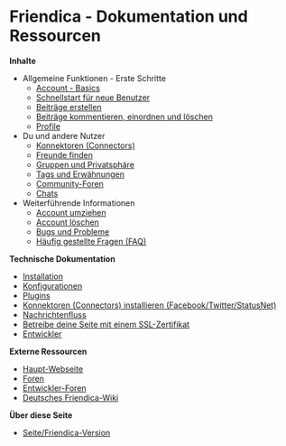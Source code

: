 Friendica - Dokumentation und Ressourcen
=====================================

**Inhalte**

* Allgemeine Funktionen - Erste Schritte
	* [Account - Basics](help/Account-Basics)
	* [Schnellstart für neue Benutzer](help/Quick-Start-guide)
	* [Beiträge erstellen](help/Text_editor)
	* [Beiträge kommentieren, einordnen und löschen](help/Text_comment)
	* [Profile](help/Profiles)
* Du und andere Nutzer
	* [Konnektoren (Connectors)](help/Connectors)
	* [Freunde finden](help/Making-Friends)
	* [Gruppen und Privatsphäre](help/Groups-and-Privacy)
	* [Tags und Erwähnungen](help/Tags-and-Mentions)
	* [Community-Foren](help/Forums)
	* [Chats](help/Chats)
* Weiterführende Informationen
	* [Account umziehen](help/Move-Account)
	* [Account löschen](help/Remove-Account)
	* [Bugs und Probleme](help/Bugs-and-Issues)
	* [Häufig gestellte Fragen (FAQ)](help/FAQ)
 	
**Technische Dokumentation**

* [Installation](help/Install)
* [Konfigurationen](help/Settings)
* [Plugins](help/Plugins)
* [Konnektoren (Connectors) installieren (Facebook/Twitter/StatusNet)](help/Installing-Connectors)
* [Nachrichtenfluss](help/Message-Flow)
* [Betreibe deine Seite mit einem SSL-Zertifikat](help/SSL)
* [Entwickler](help/Developers)


**Externe Ressourcen**

* [Haupt-Webseite](http://friendica.com)
* [Foren](http://groups.google.com/group/friendica)
* [Entwickler-Foren](http://groups.google.com/group/friendica-dev)
* [Deutsches Friendica-Wiki](http://wiki.toktan.org/doku.php)

**Über diese Seite**

* [Seite/Friendica-Version](friendica)

